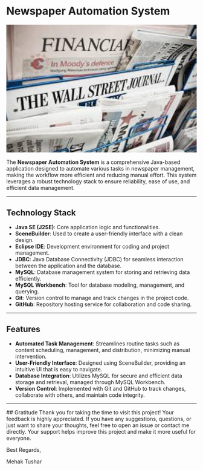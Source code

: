 # Newspaper Automation System

![Newspaper Automation System](assets/main.png)


The **Newspaper Automation System** is a comprehensive Java-based application designed to automate various tasks in newspaper management, making the workflow more efficient and reducing manual effort. This system leverages a robust technology stack to ensure reliability, ease of use, and efficient data management.
<hr>

## Technology Stack
- **Java SE (J2SE)**: Core application logic and functionalities.
- **SceneBuilder**: Used to create a user-friendly interface with a clean design.
- **Eclipse IDE**: Development environment for coding and project management.
- **JDBC**: Java Database Connectivity (JDBC) for seamless interaction between the application and the database.
- **MySQL**: Database management system for storing and retrieving data efficiently.
- **MySQL Workbench**: Tool for database modeling, management, and querying.
- **Git**: Version control to manage and track changes in the project code.
- **GitHub**: Repository hosting service for collaboration and code sharing.
<hr>

## Features
- **Automated Task Management**: Streamlines routine tasks such as content scheduling, management, and distribution, minimizing manual intervention.
- **User-Friendly Interface**: Designed using SceneBuilder, providing an intuitive UI that is easy to navigate.
- **Database Integration**: Utilizes MySQL for secure and efficient data storage and retrieval, managed through MySQL Workbench.
- **Version Control**: Implemented with Git and GitHub to track changes, collaborate with others, and maintain code integrity.
<hr>
## Gratitude
Thank you for taking the time to visit this project! Your feedback is highly appreciated. If you have any suggestions, questions, or just want to share your thoughts, feel free to open an issue or contact me directly. Your support helps improve this project and make it more useful for everyone.

Best Regards,

Mehak Tushar
